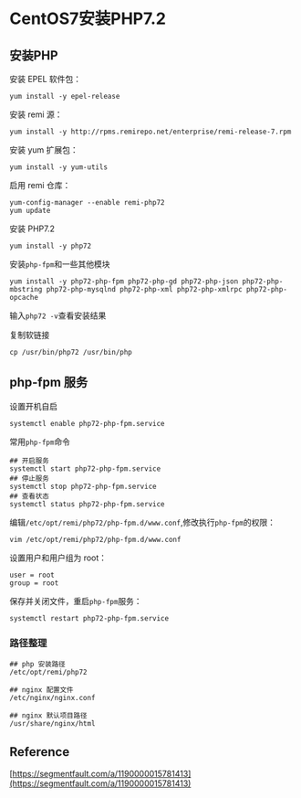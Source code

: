 # CentOS7安装PHP7.2

## 安装PHP
安装 EPEL 软件包：

~~~
yum install -y epel-release
~~~

安装 remi 源：

~~~
yum install -y http://rpms.remirepo.net/enterprise/remi-release-7.rpm
~~~

安装 yum 扩展包：

~~~
yum install -y yum-utils
~~~

启用 remi 仓库：

~~~
yum-config-manager --enable remi-php72
yum update
~~~

安装 PHP7.2

~~~
yum install -y php72
~~~

安装`php-fpm`和一些其他模块

~~~
yum install -y php72-php-fpm php72-php-gd php72-php-json php72-php-mbstring php72-php-mysqlnd php72-php-xml php72-php-xmlrpc php72-php-opcache
~~~

输入`php72 -v`查看安装结果

复制软链接
```
cp /usr/bin/php72 /usr/bin/php
```


## php-fpm 服务

设置开机自启

~~~
systemctl enable php72-php-fpm.service
~~~

常用`php-fpm`命令

~~~
## 开启服务
systemctl start php72-php-fpm.service
## 停止服务
systemctl stop php72-php-fpm.service
## 查看状态
systemctl status php72-php-fpm.service
~~~

编辑`/etc/opt/remi/php72/php-fpm.d/www.conf`,修改执行`php-fpm`的权限：

~~~
vim /etc/opt/remi/php72/php-fpm.d/www.conf
~~~

设置用户和用户组为 root：

~~~
user = root
group = root
~~~

保存并关闭文件，重启`php-fpm`服务：

~~~
systemctl restart php72-php-fpm.service
~~~

### 路径整理

~~~
## php 安装路径
/etc/opt/remi/php72

## nginx 配置文件
/etc/nginx/nginx.conf

## nginx 默认项目路径
/usr/share/nginx/html
~~~

## Reference
[https://segmentfault.com/a/1190000015781413](https://segmentfault.com/a/1190000015781413)
